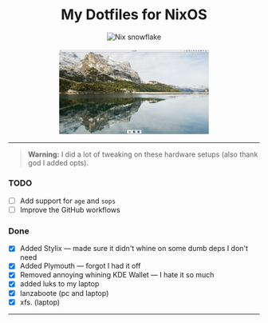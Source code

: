 <div align="center">
  <h1>My Dotfiles for NixOS</h1>
  <img alt="Nix snowflake" src="https://raw.githubusercontent.com/NixOS/nixos-artwork/refs/heads/master/logo/nix-snowflake-colours.svg" width="48" />
  <br /><br />
  <img alt="Laptop Setup" src="./assets/laptop.png" width="300" />
</div>

---

> **Warning:** I did a lot of tweaking on these hardware setups (also thank god I added opts).

### TODO

- [ ] Add support for `age` and `sops`
- [ ] Improve the GitHub workflows

### Done

- [x] Added Stylix — made sure it didn't whine on some dumb deps I don't need
- [x] Added Plymouth — forgot I had it off
- [x] Removed annoying whining KDE Wallet — I hate it so much
- [x] added luks to my laptop
- [x] lanzaboote (pc and laptop)
- [x] xfs. (laptop)
---
